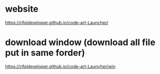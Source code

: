 # website
  https://rifqideveloper.github.io/code-art-Launcher/
# download window (download all file put in same forder)
  https://rifqideveloper.github.io/code-art-Launcher/win
